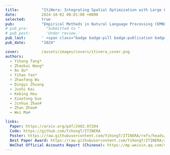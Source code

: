 ```yaml
---
title:          "ItiNera: Integrating Spatial Optimization with Large Language Models for Open-domain Urban Itinerary Planning"
date:           2024-10-02 00:01:00 +0800
selected:       true
pub:            "Empirical Methods in Natural Language Processing (EMNLP) 2024 Industry Track & KDD UrbComp"
# pub_pre:        "Submitted to "
# pub_post:       'Under review.'
pub_last:       ' <span class="badge badge-pill badge-publication badge-success">Best Paper Award</span>'
pub_date:       "2024"

cover:          /assets/images/covers/itinera_cover.png
authors:
  - Yihong Tang*
  - Zhaokai Wang*
  - Ao Qu*
  - Yihao Yan*
  - Zhaofeng Wu
  - Dingyi Zhuang
  - Jushi Kai
  - Kebing Hou
  - Xiaotong Guo
  - Jinhua Zhao#
  - Zhan Zhao#
  - Wei Ma#

links:
  Paper: https://arxiv.org/pdf/2402.07204
  Code: https://github.com/YihongT/ITINERA
  Poster: https://raw.githubusercontent.com/YihongT/ITINERA/refs/heads/main/imgs/Poster.png
  Best Paper Award: https://raw.githubusercontent.com/YihongT/ITINERA/refs/heads/main/imgs/urbcomp.jpg
  WeChat Official Accounts Report (Chinese): https://mp.weixin.qq.com/s/44mtENyqrHiNEEcWS61COg
---
```

